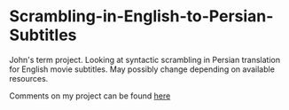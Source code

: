 # Scrambling-in-English-to-Persian-Subtitles
John's term project. Looking at syntactic scrambling in Persian translation for English movie subtitles. May possibly change depending on available resources.

Comments on my project can be found [here](https://github.com/Data-Science-for-Linguists-2019/Class-Plaza/blob/master/guestbooks/guestbook_john.md)
